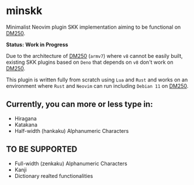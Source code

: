 # minskk

Minimalist Neovim plugin SKK implementation aiming to be functional on [DM250](https://www.kingjim.co.jp/pomera/dm250/).

**Status:** **Work in Progress**

Due to the architecture of [DM250](https://www.kingjim.co.jp/pomera/dm250/) (`armv7`) where `v8` cannot be easily built, existing SKK plugins based on `Deno` that depends on `v8` don't work on [DM250](https://www.kingjim.co.jp/pomera/dm250/).

This plugin is written fully from scratch using `Lua` and `Rust` and works on an environment where `Rust` and `Neovim` can run including `Debian 11` on [DM250](https://www.kingjim.co.jp/pomera/dm250/).

## Currently, you can more or less type in:
- Hiragana
- Katakana
- Half-width (hankaku) Alphanumeric Characters

## TO BE SUPPORTED
- Full-width (zenkaku) Alphanumeric Characters
- Kanji
- Dictionary realted functionalities

